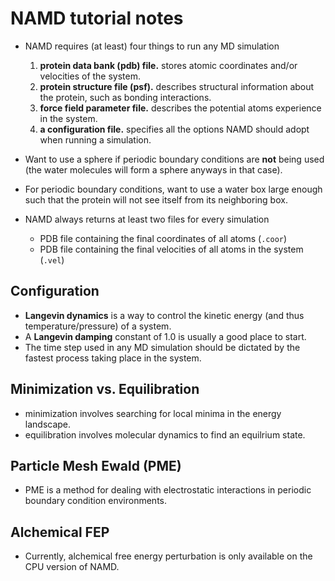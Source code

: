 # NAMD tutorial notes

* NAMD requires (at least) four things to run any MD simulation
    1. **protein data bank (pdb) file.** stores atomic coordinates and/or velocities of the system.
    2. **protein structure file (psf).** describes structural information about the protein, such as bonding interactions.
    3. **force field parameter file.** describes the potential atoms experience in the system.
    4. **a configuration file.** specifies all the options NAMD should adopt when running a simulation.

* Want to use a sphere if periodic boundary conditions are **not** being used (the water molecules will form a sphere anyways in that case).
* For periodic boundary conditions, want to use a water box large enough such that the protein will not see itself from its neighboring box.
* NAMD always returns at least two files for every simulation
    * PDB file containing the final coordinates of all atoms (``.coor``)
    * PDB file containing the final velocities of all atoms in the system (``.vel``)

## Configuration
* **Langevin dynamics** is a way to control the kinetic energy (and thus temperature/pressure) of a system.
* A **Langevin damping** constant of 1.0 is usually a good place to start.
* The time step used in any MD simulation should be dictated by the fastest process taking place in the system.

## Minimization vs. Equilibration
* minimization involves searching for local minima in the energy landscape.
* equilibration involves molecular dynamics to find an equilrium state.

## Particle Mesh Ewald (PME)
* PME is a method for dealing with electrostatic interactions in periodic boundary condition environments.


## Alchemical FEP
* Currently, alchemical free energy perturbation is only available on the CPU version of NAMD.